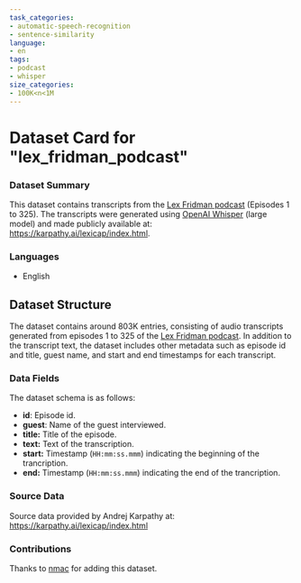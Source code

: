 ```yaml
---
task_categories:
- automatic-speech-recognition
- sentence-similarity
language:
- en
tags:
- podcast
- whisper
size_categories:
- 100K<n<1M
---
```

# Dataset Card for "lex_fridman_podcast"

### Dataset Summary

This dataset contains transcripts from the [Lex Fridman podcast](https://www.youtube.com/playlist?list=PLrAXtmErZgOdP_8GztsuKi9nrraNbKKp4) (Episodes 1 to 325).
The transcripts were generated using [OpenAI Whisper](https://github.com/openai/whisper) (large model) and made publicly available at: https://karpathy.ai/lexicap/index.html.


### Languages

- English


## Dataset Structure

The dataset contains around 803K entries, consisting of audio transcripts generated from episodes 1 to 325 of the [Lex Fridman podcast](https://www.youtube.com/playlist?list=PLrAXtmErZgOdP_8GztsuKi9nrraNbKKp4).  In addition to the transcript text, the dataset includes other metadata such as episode id and title, guest name, and start and end timestamps for each transcript.

### Data Fields

The dataset schema is as follows:
- **id**: Episode id.
- **guest**: Name of the guest interviewed.
- **title:** Title of the episode.
- **text:** Text of the transcription.
- **start:** Timestamp (`HH:mm:ss.mmm`) indicating the beginning of the trancription.
- **end:** Timestamp (`HH:mm:ss.mmm`) indicating the end of the trancription.


### Source Data

Source data provided by Andrej Karpathy at: https://karpathy.ai/lexicap/index.html

### Contributions

Thanks to [nmac](https://huggingface.co/nmac) for adding this dataset.